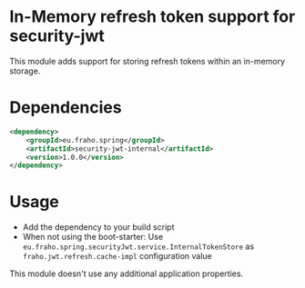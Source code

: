 # In-Memory refresh token support for security-jwt

This module adds support for storing refresh tokens within an in-memory storage.

# Dependencies
```xml
<dependency>
    <groupId>eu.fraho.spring</groupId>
    <artifactId>security-jwt-internal</artifactId>
    <version>1.0.0</version>
</dependency>
```

# Usage
* Add the dependency to your build script
* When not using the boot-starter: Use ```eu.fraho.spring.securityJwt.service.InternalTokenStore``` as ```fraho.jwt.refresh.cache-impl``` configuration value

This module doesn't use any additional application properties.
